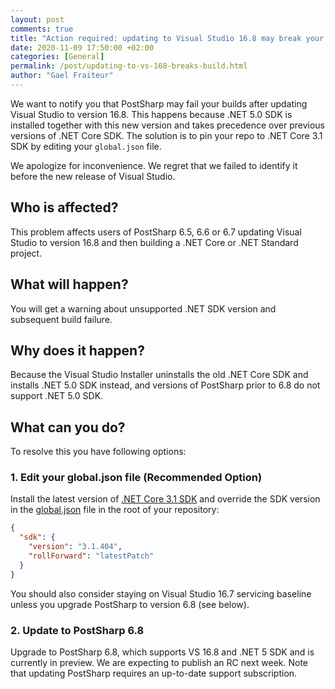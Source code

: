 ```yaml
---
layout: post 
comments: true
title: "Action required: updating to Visual Studio 16.8 may break your build with PostSharp 6.6-6.7"
date: 2020-11-09 17:50:00 +02:00
categories: [General]
permalink: /post/updating-to-vs-168-breaks-build.html
author: "Gael Fraiteur"
---
```


We want to notify you that PostSharp may fail your builds after updating Visual Studio to version 16.8. This happens because .NET 5.0 SDK is installed together
with this new version and takes precedence over previous versions of .NET Core SDK. The solution is to pin your repo to .NET Core 3.1 SDK by editing your `global.json` file.

<!--more-->


We apologize for inconvenience. We regret that we failed to identify it before the new release of Visual Studio.
 
## Who is affected?

This problem affects users of PostSharp 6.5, 6.6 or 6.7 updating Visual Studio to version 16.8 and then building a .NET Core or .NET Standard project.


## What will happen?

You will get a warning about unsupported .NET SDK version and subsequent build failure.

## Why does it happen?

Because the Visual Studio Installer uninstalls the old .NET Core SDK and installs .NET 5.0 SDK instead, and versions of PostSharp prior to 6.8 do not support .NET 5.0 SDK.

## What can you do?

To resolve this you have following options:

### 1. Edit your global.json file  (Recommended Option)

Install the latest version of [.NET Core 3.1 SDK](https://dotnet.microsoft.com/download/dotnet-core/3.1) and override the SDK version in the [global.json](https://docs.microsoft.com/en-us/dotnet/core/tools/global-json) file in the root of your repository: 

```json
{
  "sdk": {
    "version": "3.1.404",
    "rollForward": "latestPatch"
  }
}
```

You should also consider staying on Visual Studio 16.7 servicing baseline unless you upgrade PostSharp to version 6.8 (see below).
   
### 2. Update to PostSharp 6.8

Upgrade to PostSharp 6.8, which supports VS 16.8 and .NET 5 SDK and is currently in preview. We are expecting to publish an RC next week. Note that updating PostSharp requires an up-to-date support subscription.


